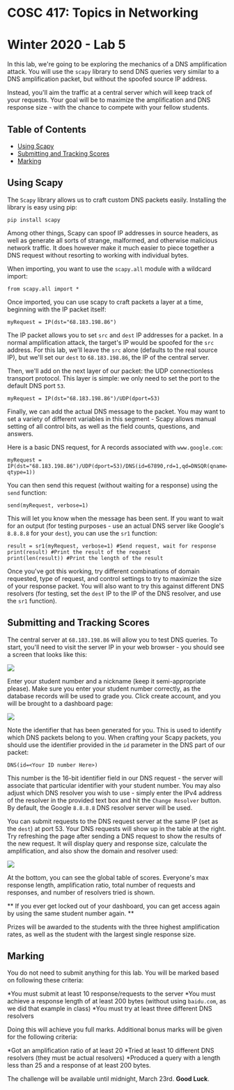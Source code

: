 # COSC 417: Topics in Networking
# Winter 2020 - Lab 5

In this lab, we're going to be exploring the mechanics of a DNS amplification attack. You will use the ```scapy``` library to send DNS queries very similar to a DNS amplification packet, but without the spoofed source IP address.

Instead, you'll aim the traffic at a central server which will keep track of your requests. Your goal will be to maximize the amplification and DNS response size - with the chance to compete with your fellow students.

## Table of Contents
- [Using Scapy](#scapy)
- [Submitting and Tracking Scores](#scores)
- [Marking](#marking)

<a name="scapy"></a>
## Using Scapy

The ```Scapy``` library allows us to craft custom DNS packets easily. Installing the library is easy using pip:

```
pip install scapy
```

Among other things, Scapy can spoof IP addresses in source headers, as well as generate all sorts of strange, malformed, and otherwise malicious network traffic. It does however make it much easier to piece together a DNS request without resorting to working with individual bytes.

When importing, you want to use the ```scapy.all``` module with a wildcard import:

```
from scapy.all import *
```

Once imported, you can use scapy to craft packets a layer at a time, beginning with the IP packet itself:

```
myRequest = IP(dst="68.183.198.86")
```

The IP packet allows you to set ```src``` and ```dest``` IP addresses for a packet. In a normal amplification attack, the target's IP would be spoofed for the ```src``` address. For this lab, we'll leave the ```src``` alone (defaults to the real source IP), but we'll set our ```dest``` to ```68.183.198.86```, the IP of the central server.

Then, we'll add on the next layer of our packet: the UDP connectionless transport protocol. This layer is simple: we only need to set the port to the default DNS port ```53```.

```
myRequest = IP(dst="68.183.198.86")/UDP(dport=53)
```

Finally, we can add the actual DNS message to the packet. You may want to set a variety of different variables in this segment - Scapy allows manual setting of all control bits, as well as the field counts, questions, and answers.

Here is a basic DNS request, for A records associated with ```www.google.com```:

```
myRequest = IP(dst="68.183.198.86")/UDP(dport=53)/DNS(id=67890,rd=1,qd=DNSQR(qname="www.google.com", qtype=1))
```

You can then send this request (without waiting for a response) using the ```send``` function:

```
send(myRequest, verbose=1)
```

This will let you know when the message has been sent. If you want to wait for an output (for testing purposes - use an actual DNS server like Google's ```8.8.8.8``` for your ```dest```), you can use the ```sr1``` function:

```
result = sr1(myRequest, verbose=1) #Send request, wait for response
print(result) #Print the result of the request
print(len(result)) #Print the length of the result
```

Once you've got this working, try different combinations of domain requested, type of request, and control settings to try to maximize the size of your response packet. You will also want to try this against different DNS resolvers (for testing, set the ```dest``` IP to the IP of the DNS resolver, and use the ```sr1``` function).

<a name="scores"></a>
## Submitting and Tracking Scores

The central server at ```68.183.198.86``` will allow you to test DNS queries. To start, you'll need to visit the server IP in your web browser - you should see a screen that looks like this:

<img src="https://i.imgur.com/1xWS7zS.png">

Enter your student number and a nickname (keep it semi-appropriate please). Make sure you enter your student number correctly, as the database records will be used to grade you. Click create account, and you will be brought to a dashboard page:

<img src="https://i.imgur.com/P4FYtNq.png">

Note the identifier that has been generated for you. This is used to identify which DNS packets belong to you. When crafting your Scapy packets, you should use the identifier provided in the ```id``` parameter in the DNS part of our packet:

```
DNS(id=<Your ID number Here>)
```

This number is the 16-bit identifier field in our DNS request - the server will associate that particular identifier with your student number. You may also adjust which DNS resolver you wish to use - simply enter the IPv4 address of the resolver in the provided text box and hit the ```Change Resolver``` button. By default, the Google ```8.8.8.8``` DNS resolver server will be used.

You can submit requests to the DNS request server at the same IP (set as the ```dest```) at port 53. Your DNS requests will show up in the table at the right. Try refreshing the page after sending a DNS request to show the results of the new request. It will display query and response size, calculate the amplification, and also show the domain and resolver used:

<img src="https://i.imgur.com/EJfsbUB.png">

At the bottom, you can see the global table of scores. Everyone's max response length, amplification ratio, total number of requests and responses, and number of resolvers tried is shown.

** If you ever get locked out of your dashboard, you can get access again by using the same student number again. **

Prizes will be awarded to the students with the three highest amplification rates, as well as the student with the largest single response size.

<a name="marking"></a>
## Marking

You do not need to submit anything for this lab. You will be marked based on following these criteria:

*You must submit at least 10 response/requests to the server
*You must achieve a response length of at least 200 bytes (without using ```baidu.com```, as we did that example in class)
*You must try at least three different DNS resolvers

Doing this will achieve you full marks. Additional bonus marks will be given for the following criteria:

*Got an amplification ratio of at least 20
*Tried at least 10 different DNS resolvers (they must be actual resolvers)
*Produced a query with a length less than 25 and a response of at least 200 bytes.

The challenge will be available until midnight, March 23rd. **Good Luck**.
